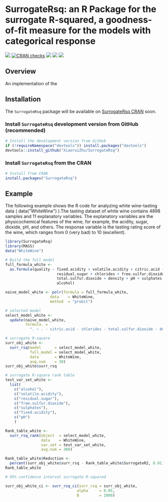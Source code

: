 # SurrogateRsq: an R Package for the surrogate R-squared, a goodness-of-fit measure for the models with categorical response 

<!-- badges: start -->

[![](https://www.r-pkg.org/badges/version/SurrogateRsq)](https://www.r-pkg.org/badges/version/)
[![CRAN checks](https://cranchecks.info/badges/summary/SurrogateRsq)](https://cran.r-project.org/web/checks/)
[![](https://cranlogs.r-pkg.org/badges/grand-total/SurrogateRsq?color=blue)](https://cranlogs.r-pkg.org/badges/grand-total/)
[![](https://cranlogs.r-pkg.org/badges/last-month/SurrogateRsq?color=green)](https://cranlogs.r-pkg.org/badges/last-month/)
[![](https://cranlogs.r-pkg.org/badges/last-week/SurrogateRsq?color=yellow)](https://cranlogs.r-pkg.org/badges/last-week/)

<!-- badges: end -->

Overview
--------

An implementation of the 

## Installation

The `SurrogateRsq` package will be available on [SurrogateRsq CRAN](https://CRAN.R-project.org/package=) soon.

### Install `SurrogateRsq` development version from GitHub (recommended)

``` r
# Install the development version from GitHub
if (!requireNamespace("devtools")) install.packages("devtools")
devtools::install_github("XiaoruiZhu/SurrogateRsq")
```

### Install `SurrogateRsq` from the CRAN

``` r
# Install from CRAN
install.packages("SurrogateRsq")
```


## Example

The following example shows the R code for analyzing white wine-tasting data ( data("WhiteWine") ).The tasting dataset of white wine contains 4898 samples and 11 explanatory variables. The explanatory variables are the physicochemical features of the wine, for example, the acidity, sugar, dioxide, pH, and others. The response variable is the tasting rating score of the wine, which ranges from 0 (very bad) to 10 (excellent).

``` r 
library(SurrogateRsq)
library(MASS)
data("WhiteWine")

# Build the full model
full_formula_white <- 
  as.formula(quality ~ fixed.acidity + volatile.acidity + citric.acid + 
                       residual.sugar + chlorides + free.sulfur.dioxide +
                       total.sulfur.dioxide + density + pH + sulphates + 
                       alcohol)

naive_model_white <- polr(formula = full_formula_white, 
                    data    = WhiteWine, 
                    method  = "probit")

# selected model
select_model_white <- 
  update(naive_model_white, 
         formula. = 
           ". ~ . - citric.acid - chlorides - total.sulfur.dioxide - density")

# surrogate R-square
surr_obj_white <- 
  surr_rsq(model      = select_model_white,
           full_model = select_model_white, 
           data       = WhiteWine, 
           avg.num    = 30)
surr_obj_white$surr_rsq

# surrogate R-square rank table
test_var_set_white <- 
  list(
    c("alcohol"),
    c("volatile.acidity"),
    c("residual.sugar"),
    c("free.sulfur.dioxide"),
    c("sulphates"),
    c("fixed.acidity"),
    c("pH")
    )

Rank_table_white <- 
  surr_rsq_rank(object  = select_model_white, 
                data    = WhiteWine,
                var.set = test_var_set_white, 
                avg.num = 300)

Rank_table_white$Reduction <- 
  percent(surr_obj_white$surr_rsq - Rank_table_white$SurrogateR2, 0.01)
Rank_table_white

# 95% confidence interval surrogate R-squared

surr_obj_white_ci <- surr_rsq_ci(surr_rsq = surr_obj_white,
                                alpha     = 0.05,
                                B         = 2000)
```


